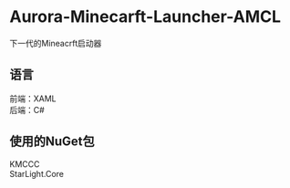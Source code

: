 # Aurora-Minecarft-Launcher-AMCL
下一代的Mineacrft启动器

## 语言
前端：XAML<br>
后端：C#

## 使用的NuGet包
KMCCC<br>
StarLight.Core
